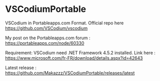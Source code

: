 # VSCodiumPortable
VSCodium in Portableapps.com Format. Official repo here https://github.com/VSCodium/vscodium

My post on the Portableapps.com forum : https://portableapps.com/node/60330

Requirement: VSCodium need .NET Framework 4.5.2 installed. Link here : https://www.microsoft.com/fr-FR/download/details.aspx?id=42643

Latest release : https://github.com/Makazzz/VSCodiumPortable/releases/latest
